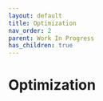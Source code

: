 ```yaml
---
layout: default
title: Optimization
nav_order: 2
parent: Work In Progress
has_children: true
---
```


# Optimization
